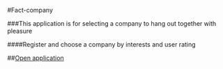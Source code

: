 #Fact-company

###This application is for selecting a company to hang out together with pleasure

####Register and choose a company by interests and user rating

##[Open application](http://88.212.253.235/)